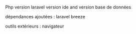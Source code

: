Php version
laravel version
ide and version
base de données

dépendances ajoutées : 
    laravel breeze

outils extérieurs :
    navigateur
